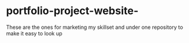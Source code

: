 # portfolio-project-website-
These are the ones for marketing my skillset and under one repository to make it easy to look up
